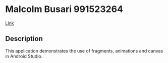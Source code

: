 # Malcolm Busari 991523264
[Link](https://github.com/malcolmbus/MalcolmBusariAssign3)

## Description
This application demonstrates the use of fragments, animations and canvas in Android Studio.
